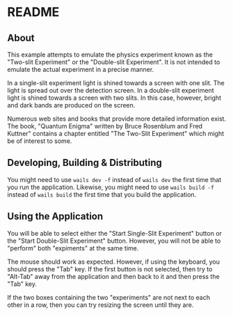 # README

## About

This example attempts to emulate the physics experiment known as the "Two-slit Experiment" or the "Double-slit Experiment". It is not intended to emulate the actual experiment in a precise manner.

In a single-slit experiment light is shined towards a screen with one slit.  The light is spread out over the detection screen.  In a double-slit experiment light is shined towards a screen with two slits.  In this case, however, bright and dark bands are produced on the screen.

Numerous web sites and books that provide more detailed information exist.  The book, "Quantum Enigma" written by Bruce Rosenblum and Fred Kuttner" contains a chapter entitled "The Two-Slit Experiment" which might be of interest to some.


## Developing, Building & Distributing

You might need to use `wails dev -f` instead of `wails dev` the first time that you run the application.  Likewise, you might need to use `wails build -f` instead of `wails build` the first time that you build the application.


## Using the Application

You will be able to select either the "Start Single-Slit Experiment" button or the "Start Double-Slit Experiment" button.  However, you will not be able to "perform" both "expiments" at the same time.

The mouse should work as expected.  However, if using the keyboard, you should press the "Tab" key.  If the first button is not selected, then try to "Alt-Tab" away from the application and then back to it and then press the "Tab" key.

If the two boxes containing the two "experiments" are not next to each other in a row, then you can try resizing the screen until they are.



